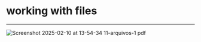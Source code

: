 # working with files

***

![Screenshot 2025-02-10 at 13-54-34 11-arquivos-1 pdf](https://github.com/user-attachments/assets/31d426ec-3efa-4f81-90bb-c93d21af7335)
